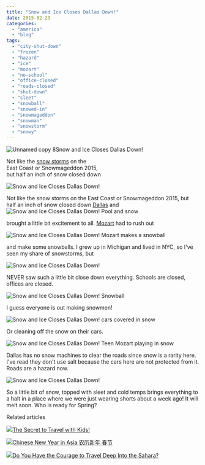 ```yaml
---
title: "Snow and Ice Closes Dallas Down!"
date: 2015-02-23
categories: 
  - "america"
  - "blog"
tags: 
  - "city-shut-down"
  - "frozen"
  - "hazard"
  - "ice"
  - "mozart"
  - "no-school"
  - "office-closed"
  - "roads-closed"
  - "shut-down"
  - "sleet"
  - "snowball"
  - "snowed-in"
  - "snowmageddon"
  - "snowman"
  - "snowstorm"
  - "snowy"
---
```


![Unnamed copy 8](https://pub-ac94b3f306b24c0dba4238943c97f2e1.r2.dev/6a00e5502a9507883301bb07f6c090970d.jpg)Snow and Ice Closes Dallas Down!  
  
Not like the [snow storms](http://en.wikipedia.org/wiki/Winter_storm "Winter storm") on the  
East Coast or Snowmageddon 2015,  
but half an inch of snow closed down

<!--more-->  
  
![Snow and Ice Closes Dallas Down!](https://pub-ac94b3f306b24c0dba4238943c97f2e1.r2.dev/6a00e5502a9507883301bb07f6c36e970d.png)  
  
Not like the snow storms on the East Coast or Snowmageddon 2015, but half an inch of snow closed down [Dallas](http://soultravelers3new.local/2014/02/omg-snow-in-dallas.html "snow dallas") and![Snow and Ice Closes Dallas Down! Pool and snow](https://pub-ac94b3f306b24c0dba4238943c97f2e1.r2.dev/6a00e5502a9507883301b7c752fd63970b.png)

brought a little bit excitement to all. [Mozart](http://soultravelers3new.local/2015/02/teen-mozart-singing-red-carpet-grammys.html "teen mozart singing grammy red carpet") had to rush out 

![Snow and Ice Closes Dallas Down! Mozart makes a snowball](https://pub-ac94b3f306b24c0dba4238943c97f2e1.r2.dev/6a00e5502a9507883301bb07f6c3d6970d.png)

and make some snowballs. I grew up in Michigan and lived in NYC, so I've seen my share of snowstorms, but

![Snow and Ice Closes Dallas Down!](https://pub-ac94b3f306b24c0dba4238943c97f2e1.r2.dev/6a00e5502a9507883301b7c752fa05970b.png)

NEVER saw such a little bit close down everything. Schools are closed, offices are closed.  
  
![Snow and Ice Closes Dallas Down! Snowball](https://pub-ac94b3f306b24c0dba4238943c97f2e1.r2.dev/6a00e5502a9507883301bb07f6c41f970d.png)

I guess everyone is out making snowmen!

![Snow and Ice Closes Dallas Down! cars covered in snow](https://pub-ac94b3f306b24c0dba4238943c97f2e1.r2.dev/6a00e5502a9507883301b7c752fa68970b.png)

Or cleaning off the snow on their cars. 

![Snow and Ice Closes Dallas Down! Teen Mozart playing in snow](https://pub-ac94b3f306b24c0dba4238943c97f2e1.r2.dev/6a00e5502a9507883301bb07f6c479970d.png)

Dallas has no snow machines to clear the roads since snow is a rarity here. I've read they don't use salt because the cars here are not protected from it. Roads are a hazard now. 

![Snow and Ice Closes Dallas Down!](https://pub-ac94b3f306b24c0dba4238943c97f2e1.r2.dev/6a00e5502a9507883301bb07f6c496970d.png)

So a little bit of snow, topped with sleet and cold temps brings everything to a halt in a place where we were just wearing shorts about a week ago! It will melt soon. Who is ready for Spring? 

Related articles

[![](http://i.zemanta.com/324827302_80_80.jpg)](http://soultravelers3new.local/2015/01/the-secret-to-travel-with-kids.html)[The Secret to Travel with Kids!](http://soultravelers3new.local/2015/01/the-secret-to-travel-with-kids.html)

[![](http://i.zemanta.com/328610945_80_80.jpg)](http://soultravelers3new.local/2015/02/chinese-new-year-in-asia-%E6%98%A5%E8%8A%82.html)[Chinese New Year in Asia 农历新年 春节](http://soultravelers3new.local/2015/02/chinese-new-year-in-asia-%E6%98%A5%E8%8A%82.html)

[![](http://i.zemanta.com/325798753_80_80.jpg)](http://soultravelers3new.local/2015/02/do-you-have-the-courage-to-travel-deep-into-the-sahara-.html)[Do You Have the Courage to Travel Deep Into the Sahara?](http://soultravelers3new.local/2015/02/do-you-have-the-courage-to-travel-deep-into-the-sahara-.html)
